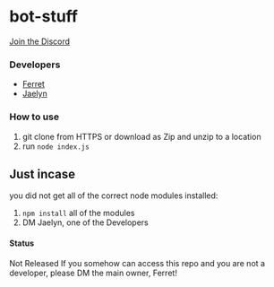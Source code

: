 # bot-stuff

[Join the Discord](https://discord.gg/bKMUMASZDh "Discord Server")

### Developers

* [Ferret](https://discord.com/users/795003099642462218/)
* [Jaelyn](https://discord.com/users/498984530968051713)

### How to use

1) git clone from HTTPS or download as Zip and unzip to a location
2) run ``node index.js``

## Just incase
you did not get all of the correct node modules installed:
1) ``npm install`` all of the modules
2) DM Jaelyn, one of the Developers

#### Status
Not Released
If you somehow can access this repo and you are not a developer, please DM the main owner, Ferret!